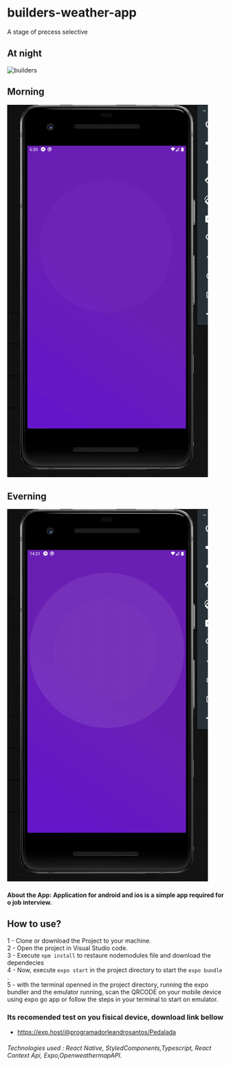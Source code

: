 # builders-weather-app
A stage of precess selective

## At night
![builders](https://github.com/ProgramadorLeandroSantos/builders-weather-app/blob/main/assets/night.gif)

## Morning
![builders](https://github.com/ProgramadorLeandroSantos/builders-weather-app/blob/main/assets/morning.gif)

## Everning
![builders](https://github.com/ProgramadorLeandroSantos/builders-weather-app/blob/main/assets/everning.gif)

#### About the App: Application for android and ios is a simple app required for o job interview.

## How to use?

1 - Clone or download the Project to your machine.<br/>
2 - Open the project in Visual Studio code.<br/>
3 - Execute `npm install` to restaure nodemodules file and download the dependecies <br/>
4 - Now, execute ` expo start
` in the project directory to start the `expo bundle` . <br/>
5 - with the terminal openned in the project directory, running the  expo bundler and the emulator running, scan the QRCODE on your mobile device using expo go app or follow the steps in your terminal to start on emulator.

### Its recomended test on you fisical device, download link bellow
* https://exp.host/@programadorleandrosantos/Pedalada

###### Technologies used : React Native, StyledComponents,Typescript, React Context Api, Expo,OpenweathermapAPI.
